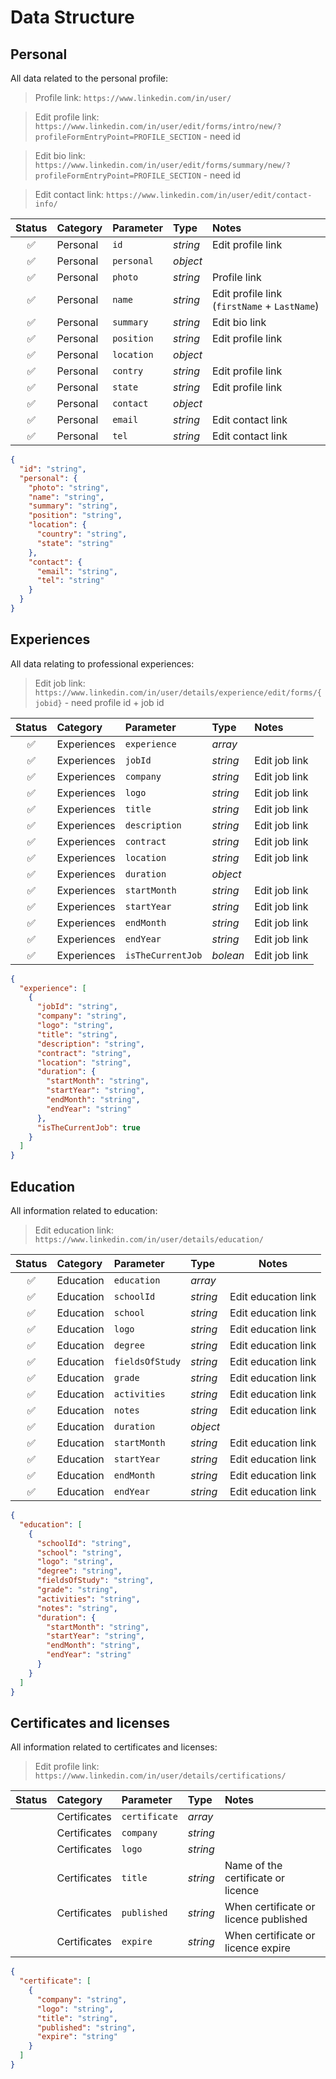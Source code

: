 # Data Structure

## Personal

All data related to the personal profile:

> Profile link: `https://www.linkedin.com/in/user/`

> Edit profile link: `https://www.linkedin.com/in/user/edit/forms/intro/new/?profileFormEntryPoint=PROFILE_SECTION` - need id

> Edit bio link: `https://www.linkedin.com/in/user/edit/forms/summary/new/?profileFormEntryPoint=PROFILE_SECTION` - need id

> Edit contact link: `https://www.linkedin.com/in/user/edit/contact-info/`

|       Status       | Category | Parameter  | Type     | Notes                                        |
| :----------------: | :------- | :--------- | :------- | :------------------------------------------- |
| :white_check_mark: | Personal | `id`       | _string_ | Edit profile link                            |
| :white_check_mark: | Personal | `personal` | _object_ |                                              |
| :white_check_mark: | Personal | `photo`    | _string_ | Profile link                                 |
| :white_check_mark: | Personal | `name`     | _string_ | Edit profile link (`firstName` + `LastName`) |
| :white_check_mark: | Personal | `summary`  | _string_ | Edit bio link                                |
| :white_check_mark: | Personal | `position` | _string_ | Edit profile link                            |
| :white_check_mark: | Personal | `location` | _object_ |                                              |
| :white_check_mark: | Personal | `contry`   | _string_ | Edit profile link                            |
| :white_check_mark: | Personal | `state`    | _string_ | Edit profile link                            |
| :white_check_mark: | Personal | `contact`  | _object_ |                                              |
| :white_check_mark: | Personal | `email`    | _string_ | Edit contact link                            |
| :white_check_mark: | Personal | `tel`      | _string_ | Edit contact link                            |

```json
{
  "id": "string",
  "personal": {
    "photo": "string",
    "name": "string",
    "summary": "string",
    "position": "string",
    "location": {
      "country": "string",
      "state": "string"
    },
    "contact": {
      "email": "string",
      "tel": "string"
    }
  }
}
```

## Experiences

All data relating to professional experiences:

> Edit job link: `https://www.linkedin.com/in/user/details/experience/edit/forms/{jobid}` - need profile id + job id

|       Status       | Category    | Parameter         | Type     | Notes         |
| :----------------: | :---------- | :---------------- | :------- | :------------ |
| :white_check_mark: | Experiences | `experience`      | _array_  |               |
| :white_check_mark: | Experiences | `jobId`           | _string_ | Edit job link |
| :white_check_mark: | Experiences | `company`         | _string_ | Edit job link |
| :white_check_mark: | Experiences | `logo`            | _string_ | Edit job link |
| :white_check_mark: | Experiences | `title`           | _string_ | Edit job link |
| :white_check_mark: | Experiences | `description`     | _string_ | Edit job link |
| :white_check_mark: | Experiences | `contract`        | _string_ | Edit job link |
| :white_check_mark: | Experiences | `location`        | _string_ | Edit job link |
| :white_check_mark: | Experiences | `duration`        | _object_ |               |
| :white_check_mark: | Experiences | `startMonth`      | _string_ | Edit job link |
| :white_check_mark: | Experiences | `startYear`       | _string_ | Edit job link |
| :white_check_mark: | Experiences | `endMonth`        | _string_ | Edit job link |
| :white_check_mark: | Experiences | `endYear`         | _string_ | Edit job link |
| :white_check_mark: | Experiences | `isTheCurrentJob` | _bolean_ | Edit job link |

```json
{
  "experience": [
    {
      "jobId": "string",
      "company": "string",
      "logo": "string",
      "title": "string",
      "description": "string",
      "contract": "string",
      "location": "string",
      "duration": {
        "startMonth": "string",
        "startYear": "string",
        "endMonth": "string",
        "endYear": "string"
      },
      "isTheCurrentJob": true
    }
  ]
}
```

## Education

All information related to education:

> Edit education link: `https://www.linkedin.com/in/user/details/education/`

|       Status       | Category  | Parameter       | Type     | Notes               |
| :----------------: | :-------- | :-------------- | :------- | ------------------- |
| :white_check_mark: | Education | `education`     | _array_  |                     |
| :white_check_mark: | Education | `schoolId`      | _string_ | Edit education link |
| :white_check_mark: | Education | `school`        | _string_ | Edit education link |
| :white_check_mark: | Education | `logo`          | _string_ | Edit education link |
| :white_check_mark: | Education | `degree`        | _string_ | Edit education link |
| :white_check_mark: | Education | `fieldsOfStudy` | _string_ | Edit education link |
| :white_check_mark: | Education | `grade`         | _string_ | Edit education link |
| :white_check_mark: | Education | `activities`    | _string_ | Edit education link |
| :white_check_mark: | Education | `notes`         | _string_ | Edit education link |
| :white_check_mark: | Education | `duration`      | _object_ |                     |
| :white_check_mark: | Education | `startMonth`    | _string_ | Edit education link |
| :white_check_mark: | Education | `startYear`     | _string_ | Edit education link |
| :white_check_mark: | Education | `endMonth`      | _string_ | Edit education link |
| :white_check_mark: | Education | `endYear`       | _string_ | Edit education link |

```json
{
  "education": [
    {
      "schoolId": "string",
      "school": "string",
      "logo": "string",
      "degree": "string",
      "fieldsOfStudy": "string",
      "grade": "string",
      "activities": "string",
      "notes": "string",
      "duration": {
        "startMonth": "string",
        "startYear": "string",
        "endMonth": "string",
        "endYear": "string"
      }
    }
  ]
}
```

## Certificates and licenses

All information related to certificates and licenses:

> Edit profile link: `https://www.linkedin.com/in/user/details/certifications/`

| Status | Category     | Parameter     | Type     | Notes                                 |
| :----: | :----------- | :------------ | :------- | :------------------------------------ |
|        | Certificates | `certificate` | _array_  |                                       |
|        | Certificates | `company`     | _string_ |                                       |
|        | Certificates | `logo`        | _string_ |                                       |
|        | Certificates | `title`       | _string_ | Name of the certificate or licence    |
|        | Certificates | `published`   | _string_ | When certificate or licence published |
|        | Certificates | `expire`      | _string_ | When certificate or licence expire    |

```json
{
  "certificate": [
    {
      "company": "string",
      "logo": "string",
      "title": "string",
      "published": "string",
      "expire": "string"
    }
  ]
}
```
